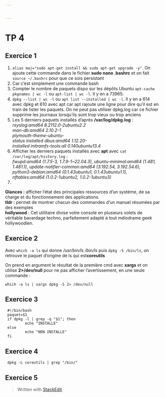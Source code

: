 ```yaml
---


---
```


<h1 id="tp-4">TP 4</h1>
<h2 id="exercice-1">Exercice 1</h2>
<ol>
<li><code>alias maj="sudo apt-get install &amp;&amp; sudo apt-get upgrade -y"</code>.  On ajoute cette commande dans le fichier <strong>sudo nano .bashrc</strong> et on fait <code>source ~/.bashrc</code> pour que ce sois persistant</li>
<li>Car c’est simplement une commande bash</li>
<li>Compter le nombre de paquets dispo sur les dépôts Ubuntu <code>apt-cache pkgnames | wc -l</code> ou <code>apt-list | wc -l</code>. Il y en a 73965.</li>
<li><code>dpkg --list | wc -l</code> ou <code>apt list --installed | wc -l</code>. Il y en a 614 avec dpkg et 610 avec apt car apt rajoute une ligne pour dire qu’il est en train de lister les paquets. On ne peut pas utiliser dpkg.log car ce fichier supprime les journaux lorsqu’ils sont trop vieux ou trop anciens</li>
<li>Les 5 derniers paquets installés d’après <strong>/var/log/dpkg.log</strong> : <em>rsyslog:amd64 8.2112.0-2ubuntu2.2<br>
man-db:amd64 2.10.2-1<br>
plymouth-theme-ubuntu-<br>
status installed dbus:amd64 1.12.20-<br>
installed initramfs-tools:all 0.140ubuntu13.4</em></li>
<li>Afficher les derniers paquets installés avec <strong>apt</strong> avec <code>cat /var/log/apt/history.log</code> :<br>
<em>fwupd:amd64 (1.7.5-3, 1.7.9-1~22.04.3), ubuntu-minimal:amd64 (1.481, 1.481.1), update-notifier-common:amd64 (3.192.54, 3.192.54.6), python3-debian:amd64 (0.1.43ubuntu1, 0.1.43ubuntu1.1), nftables:amd64 (1.0.2-1ubuntu2, 1.0.2-1ubuntu3)</em></li>
<li></li>
</ol>
<p><strong>Glances :</strong> afficher l’état des principales ressources d’un système, de sa charge et du fonctionnement des applications.<br>
<strong>tldr :</strong> permet de montrer chacun des commandes d’un manuel résumées par des exemples<br>
<strong>hollywood</strong> : Cet utilitaire divise votre console en plusieurs volets de véritable bavardage techno, parfaitement adapté à tout mélodrame geek hollywoodien.</p>
<h2 id="exercice-2">Exercice 2</h2>
<p>Avec <code>which -a ls</code> qui donne <em>/usr/bin/ls /bin/ls</em> puis <code>dpkg -S /bin/ls</code>, on retrouve le paquet d’origine de ls qui est<strong>coreutils</strong></p>
<p>On prend en argument le résultat de la première cmd avec <strong>xargs</strong> et on utilise <strong>2&gt;/dev/null</strong> pour ne pas afficher l’avertissement, en une seule commande :</p>
<pre><code>which -a ls | xargs dpkg -S 2&gt; /dev/null 
</code></pre>
<h2 id="exercice-3">Exercice 3</h2>
<pre><code> #!/bin/bash
 paquet=$1
 if dpkg -l | grep -q "$1"; then
         echo "INSTALLE"
 else
         echo "NON INSTALLE"
 fi
</code></pre>
<h2 id="exercice-4">Exercice 4</h2>
<pre><code> dpkg -L coreutils | grep "/bin/"
</code></pre>
<h2 id="exercice-5">Exercice 5</h2>
<blockquote>
<p>Written with <a href="https://stackedit.io/">StackEdit</a>.</p>
</blockquote>

